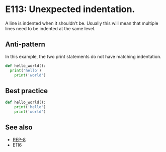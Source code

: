 # E113: Unexpected indentation.

A line is indented when it shouldn’t be. Usually this will mean that multiple lines need to be
indented at the same level.

## Anti-pattern

In this example, the two print statements do not have matching indentation.

```python
def hello_world():
  print('hello')
    print('world')
```

## Best practice

```python
def hello_world():
    print('hello')
    print('world')
```

## See also

* [PEP-8](https://www.python.org/dev/peps/pep-0008/#indentation)
* E116
